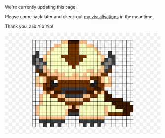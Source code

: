 

We're currently updating this page. 

Please come back later and check out <a href="https://athrado.github.io/data_viz/" title="Data Viz">my visualisations</a> in the meantime.

Thank you, and Yip Yip!


![](5690275.png)





